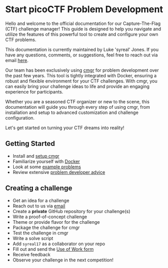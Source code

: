 # Start picoCTF Problem Development

Hello and welcome to the official documentation for our Capture-The-Flag (CTF)
challenge manager! This guide is designed to help you navigate and utilize the
features of this powerful tool to create and configure your own CTF problems.

This documentation is currently maintained by Luke 'syreal' Jones. If you have
any questions, comments, or suggestions, feel free to reach out via email
[here](mailto:other@picoctf.org).

Our team has been exclusively using
[cmgr](https://github.com/picoCTF/cmgr/releases/latest) for problem development
over the past few years. This tool is tightly integrated with Docker, ensuring a
robust and flexible environment for your CTF challenges. With cmgr, you can
easily bring your challenge ideas to life and provide an engaging experience for
participants.

Whether you are a seasoned CTF organizer or new to the scene, this documentation
will guide you through every step of using cmgr, from installation and setup to
advanced customization and challenge configuration.

Let's get started on turning your CTF dreams into reality!

## Getting Started

- Install and [setup cmgr](/setup-cmgr.md)
- Familiarize yourself with [Docker](https://www.docker.com/101-tutorial/)
- Look at some [example problems](/example-problems/)
- Review extensive [problem developer advice](/dev-advice.md)

## Creating a challenge

- Get an idea for a challenge
- Reach out to us via [email](mailto:other@picoctf.org)
- Create a **private** GitHub repository for your challenge(s)
- Write a proof-of-concept challenge
- Theme or provide flavor for the challenge
- Package the challenge for cmgr
- Test the challenge in cmgr
- Write a solve script
- Add `syreal17` as a collaborator on your repo
- Fill out and send the [Use of Work form](/Agreement%20for%20use%20of%20work_picoCTF.pdf)
- Receive feedback
- Observe your challenge in the next competition!

